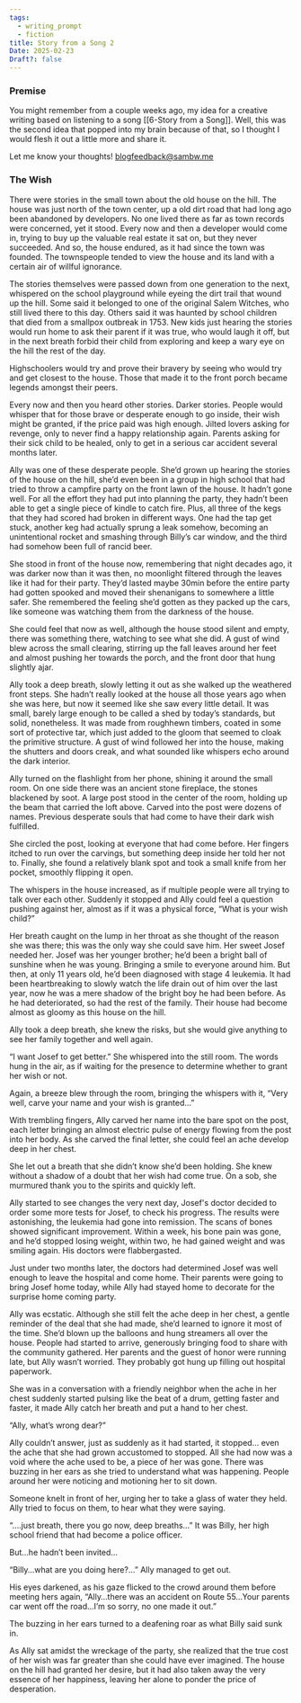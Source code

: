 ```yaml
---
tags:
  - writing_prompt
  - fiction
title: Story from a Song 2
Date: 2025-02-23
Draft?: false
---
```

### Premise

You might remember from a couple weeks ago, my idea for a creative writing based on listening to a song [[6-Story from a Song]]. Well, this was the second idea that popped into my brain because of that, so I thought I would flesh it out a little more and share it.

Let me know your thoughts!  blogfeedback@sambw.me
### The Wish

There were stories in the small town about the old house on the hill. The house was just north of the town center, up a old dirt road that had long ago been abandoned by developers. No one lived there as far as town records were concerned, yet it stood. Every now and then a developer would come in, trying to buy up the valuable real estate it sat on, but they never succeeded. And so, the house endured, as it had since the town was founded. The townspeople tended to view the house and its land with a certain air of willful ignorance.

The stories themselves were passed down from one generation to the next, whispered on the school playground while eyeing the dirt trail that wound up the hill. Some said it belonged to one of the original Salem Witches, who still lived there to this day. Others said it was haunted by school children that died from a smallpox outbreak in 1753. New kids just hearing the stories would run home to ask their parent if it was true, who would laugh it off, but in the next breath forbid their child from exploring and keep a wary eye on the hill the rest of the day.

Highschoolers would try and prove their bravery by seeing who would try and get closest to the house. Those that made it to the front porch became legends amongst their peers.

Every now and then you heard other stories. Darker stories. People would whisper that for those brave or desperate enough to go inside, their wish might be granted, if the price paid was high enough. Jilted lovers asking for revenge, only to never find a happy relationship again. Parents asking for their sick child to be healed, only to get in a serious car accident several months later.    

Ally was one of these desperate people. She’d grown up hearing the stories of the house on the hill, she’d even been in a group in high school that had tried to throw a campfire party on the front lawn of the house. It hadn’t gone well. For all the effort they had put into planning the party, they hadn’t been able to get a single piece of kindle to catch fire. Plus, all three of the kegs that they had scored had broken in different ways. One had the tap get stuck, another keg had actually sprung a leak somehow, becoming an unintentional rocket and smashing through Billy’s car window, and the third had somehow been full of rancid beer.

She stood in front of the house now, remembering that night decades ago, it was darker now than it was then, no moonlight filtered through the leaves like it had for their party. They’d lasted maybe 30min before the entire party had gotten spooked and moved their shenanigans to somewhere a little safer. She remembered the feeling she’d gotten as they packed up the cars, like someone was watching them from the darkness of the house.

She could feel that now as well, although the house stood silent and empty, there was something there, watching to see what she did. A gust of wind blew across the small clearing, stirring up the fall leaves around her feet and almost pushing her towards the porch, and the front door that hung slightly ajar.

Ally took a deep breath, slowly letting it out as she walked up the weathered front steps. She hadn’t really looked at the house all those years ago when she was here, but now it seemed like she saw every little detail. It was small, barely large enough to be called a shed by today’s standards, but solid, nonetheless. It was made from roughhewn timbers, coated in some sort of protective tar, which just added to the gloom that seemed to cloak the primitive structure. A gust of wind followed her into the house, making the shutters and doors creak, and what sounded like whispers echo around the dark interior.

Ally turned on the flashlight from her phone, shining it around the small room. On one side there was an ancient stone fireplace, the stones blackened by soot. A large post stood in the center of the room, holding up the beam that carried the loft above. Carved into the post were dozens of names. Previous desperate souls that had come to have their dark wish fulfilled.

She circled the post, looking at everyone that had come before. Her fingers itched to run over the carvings, but something deep inside her told her not to. Finally, she found a relatively blank spot and took a small knife from her pocket, smoothly flipping it open.

The whispers in the house increased, as if multiple people were all trying to talk over each other. Suddenly it stopped and Ally could feel a question pushing against her, almost as if it was a physical force, “What is your wish child?”

Her breath caught on the lump in her throat as she thought of the reason she was there; this was the only way she could save him. Her sweet Josef needed her. Josef was her younger brother; he’d been a bright ball of sunshine when he was young. Bringing a smile to everyone around him. But then, at only 11 years old, he’d been diagnosed with stage 4 leukemia. It had been heartbreaking to slowly watch the life drain out of him over the last year, now he was a mere shadow of the bright boy he had been before. As he had deteriorated, so had the rest of the family. Their house had become almost as gloomy as this house on the hill.

Ally took a deep breath, she knew the risks, but she would give anything to see her family together and well again.

“I want Josef to get better.” She whispered into the still room. The words hung in the air, as if waiting for the presence to determine whether to grant her wish or not.

Again, a breeze blew through the room, bringing the whispers with it, “Very well, carve your name and your wish is granted…”

With trembling fingers, Ally carved her name into the bare spot on the post, each letter bringing an almost electric pulse of energy flowing from the post into her body. As she carved the final letter, she could feel an ache develop deep in her chest.  

She let out a breath that she didn’t know she’d been holding. She knew without a shadow of a doubt that her wish had come true. On a sob, she murmured thank you to the spirits and quickly left.

Ally started to see changes the very next day, Josef's doctor decided to order some more tests for Josef, to check his progress. The results were astonishing, the leukemia had gone into remission. The scans of bones showed significant improvement. Within a week, his bone pain was gone, and he’d stopped losing weight, within two, he had gained weight and was smiling again. His doctors were flabbergasted.

Just under two months later, the doctors had determined Josef was well enough to leave the hospital and come home. Their parents were going to bring Josef home today, while Ally had stayed home to decorate for the surprise home coming party.

Ally was ecstatic. Although she still felt the ache deep in her chest, a gentle reminder of the deal that she had made, she’d learned to ignore it most of the time. She’d blown up the balloons and hung streamers all over the house. People had started to arrive, generously bringing food to share with the community gathered. Her parents and the guest of honor were running late, but Ally wasn’t worried. They probably got hung up filling out hospital paperwork.

She was in a conversation with a friendly neighbor when the ache in her chest suddenly started pulsing like the beat of a drum, getting faster and faster, it made Ally catch her breath and put a hand to her chest.

“Ally, what’s wrong dear?”

Ally couldn’t answer, just as suddenly as it had started, it stopped… even the ache that she had grown accustomed to stopped. All she had now was a void where the ache used to be, a piece of her was gone. There was buzzing in her ears as she tried to understand what was happening. People around her were noticing and motioning her to sit down.

Someone knelt in front of her, urging her to take a glass of water they held. Ally tried to focus on them, to hear what they were saying.

“….just breath, there you go now, deep breaths…” It was Billy, her high school friend that had become a police officer.

But…he hadn’t been invited…

“Billy…what are you doing here?...” Ally managed to get out.

His eyes darkened, as his gaze flicked to the crowd around them before meeting hers again, “Ally…there was an accident on Route 55…Your parents car went off the road…I’m so sorry, no one made it out.”

The buzzing in her ears turned to a deafening roar as what Billy said sunk in.

As Ally sat amidst the wreckage of the party, she realized that the true cost of her wish was far greater than she could have ever imagined. The house on the hill had granted her desire, but it had also taken away the very essence of her happiness, leaving her alone to ponder the price of desperation. 